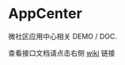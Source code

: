 AppCenter
=========

微社区应用中心相关 DEMO / DOC.

查看接口文档请点击右侧 [wiki](https://github.com/Tencent-WSQ-DEV/AppCenter/wiki/OpenAPI-Overview) 链接

